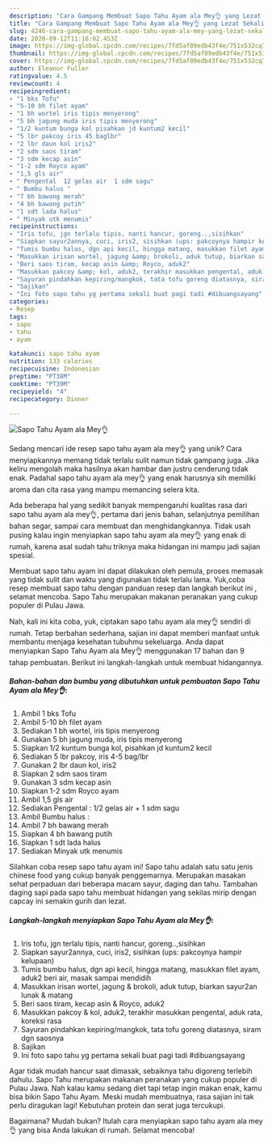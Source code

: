 ```yaml
---
description: "Cara Gampang Membuat Sapo Tahu Ayam ala Mey👌 yang Lezat Sekali"
title: "Cara Gampang Membuat Sapo Tahu Ayam ala Mey👌 yang Lezat Sekali"
slug: 4246-cara-gampang-membuat-sapo-tahu-ayam-ala-mey-yang-lezat-sekali
date: 2020-09-12T11:16:02.453Z
image: https://img-global.cpcdn.com/recipes/7fd5af09edb43f4e/751x532cq70/sapo-tahu-ayam-ala-mey👌-foto-resep-utama.jpg
thumbnail: https://img-global.cpcdn.com/recipes/7fd5af09edb43f4e/751x532cq70/sapo-tahu-ayam-ala-mey👌-foto-resep-utama.jpg
cover: https://img-global.cpcdn.com/recipes/7fd5af09edb43f4e/751x532cq70/sapo-tahu-ayam-ala-mey👌-foto-resep-utama.jpg
author: Eleanor Fuller
ratingvalue: 4.5
reviewcount: 4
recipeingredient:
- "1 bks Tofu"
- "5-10 bh filet ayam"
- "1 bh wortel iris tipis menyerong"
- "5 bh jagung muda iris tipis menyerong"
- "1/2 kuntum bunga kol pisahkan jd kuntum2 kecil"
- "5 lbr pakcoy iris 45 baglbr"
- "2 lbr daun kol iris2"
- "2 sdm saos tiram"
- "3 sdm kecap asin"
- "1-2 sdm Royco ayam"
- "1,5 gls air"
- " Pengental  12 gelas air  1 sdm sagu"
- " Bumbu halus "
- "7 bh bawang merah"
- "4 bh bawang putih"
- "1 sdt lada halus"
- " Minyak utk menumis"
recipeinstructions:
- "Iris tofu, jgn terlalu tipis, nanti hancur, goreng..,sisihkan"
- "Siapkan sayur2annya, cuci, iris2, sisihkan (ups: pakcoynya hampir kelupaan)"
- "Tumis bumbu halus, dgn api kecil, hingga matang, masukkan filet ayam, aduk2 beri air, masak sampai mendidih"
- "Masukkan irisan wortel, jagung &amp; brokoli, aduk tutup, biarkan sayur2an lunak &amp; matang"
- "Beri saos tiram, kecap asin &amp; Royco, aduk2"
- "Masukkan pakcoy &amp; kol, aduk2, terakhir masukkan pengental, aduk rata, koreksi rasa"
- "Sayuran pindahkan kepiring/mangkok, tata tofu goreng diatasnya, siram dgn saosnya"
- "Sajikan"
- "Ini foto sapo tahu yg pertama sekali buat pagi tadi #dibuangsayang"
categories:
- Resep
tags:
- sapo
- tahu
- ayam

katakunci: sapo tahu ayam 
nutrition: 133 calories
recipecuisine: Indonesian
preptime: "PT38M"
cooktime: "PT39M"
recipeyield: "4"
recipecategory: Dinner

---
```



![Sapo Tahu Ayam ala Mey👌](https://img-global.cpcdn.com/recipes/7fd5af09edb43f4e/751x532cq70/sapo-tahu-ayam-ala-mey👌-foto-resep-utama.jpg)

Sedang mencari ide resep sapo tahu ayam ala mey👌 yang unik? Cara menyiapkannya memang tidak terlalu sulit namun tidak gampang juga. Jika keliru mengolah maka hasilnya akan hambar dan justru cenderung tidak enak. Padahal sapo tahu ayam ala mey👌 yang enak harusnya sih memiliki aroma dan cita rasa yang mampu memancing selera kita.

Ada beberapa hal yang sedikit banyak mempengaruhi kualitas rasa dari sapo tahu ayam ala mey👌, pertama dari jenis bahan, selanjutnya pemilihan bahan segar, sampai cara membuat dan menghidangkannya. Tidak usah pusing kalau ingin menyiapkan sapo tahu ayam ala mey👌 yang enak di rumah, karena asal sudah tahu triknya maka hidangan ini mampu jadi sajian spesial.

Membuat sapo tahu ayam ini dapat dilakukan oleh pemula, proses memasak yang tidak sulit dan waktu yang digunakan tidak terlalu lama. Yuk,coba resep membuat sapo tahu dengan panduan resep dan langkah berikut ini , selamat mencoba. Sapo Tahu merupakan makanan peranakan yang cukup populer di Pulau Jawa.


Nah, kali ini kita coba, yuk, ciptakan sapo tahu ayam ala mey👌 sendiri di rumah. Tetap berbahan sederhana, sajian ini dapat memberi manfaat untuk membantu menjaga kesehatan tubuhmu sekeluarga. Anda dapat menyiapkan Sapo Tahu Ayam ala Mey👌 menggunakan 17 bahan dan 9 tahap pembuatan. Berikut ini langkah-langkah untuk membuat hidangannya.

<!--inarticleads1-->

##### Bahan-bahan dan bumbu yang dibutuhkan untuk pembuatan Sapo Tahu Ayam ala Mey👌:

1. Ambil 1 bks Tofu
1. Ambil 5-10 bh filet ayam
1. Sediakan 1 bh wortel, iris tipis menyerong
1. Gunakan 5 bh jagung muda, iris tipis menyerong
1. Siapkan 1/2 kuntum bunga kol, pisahkan jd kuntum2 kecil
1. Sediakan 5 lbr pakcoy, iris 4-5 bag/lbr
1. Gunakan 2 lbr daun kol, iris2
1. Siapkan 2 sdm saos tiram
1. Gunakan 3 sdm kecap asin
1. Siapkan 1-2 sdm Royco ayam
1. Ambil 1,5 gls air
1. Sediakan  Pengental : 1/2 gelas air + 1 sdm sagu
1. Ambil  Bumbu halus :
1. Ambil 7 bh bawang merah
1. Siapkan 4 bh bawang putih
1. Siapkan 1 sdt lada halus
1. Sediakan  Minyak utk menumis


Silahkan coba resep sapo tahu ayam ini! Sapo tahu adalah satu satu jenis chinese food yang cukup banyak penggemarnya. Merupakan masakan sehat perpaduan dari beberapa macam sayur, daging dan tahu. Tambahan daging sapi pada sapo tahu membuat hidangan yang sekilas mirip dengan capcay ini semakin gurih dan lezat. 

<!--inarticleads2-->

##### Langkah-langkah menyiapkan Sapo Tahu Ayam ala Mey👌:

1. Iris tofu, jgn terlalu tipis, nanti hancur, goreng..,sisihkan
1. Siapkan sayur2annya, cuci, iris2, sisihkan (ups: pakcoynya hampir kelupaan)
1. Tumis bumbu halus, dgn api kecil, hingga matang, masukkan filet ayam, aduk2 beri air, masak sampai mendidih
1. Masukkan irisan wortel, jagung &amp; brokoli, aduk tutup, biarkan sayur2an lunak &amp; matang
1. Beri saos tiram, kecap asin &amp; Royco, aduk2
1. Masukkan pakcoy &amp; kol, aduk2, terakhir masukkan pengental, aduk rata, koreksi rasa
1. Sayuran pindahkan kepiring/mangkok, tata tofu goreng diatasnya, siram dgn saosnya
1. Sajikan
1. Ini foto sapo tahu yg pertama sekali buat pagi tadi #dibuangsayang


Agar tidak mudah hancur saat dimasak, sebaiknya tahu digoreng terlebih dahulu. Sapo Tahu merupakan makanan peranakan yang cukup populer di Pulau Jawa. Nah kalau kamu sedang diet tapi tetap ingin makan enak, kamu bisa bikin Sapo Tahu Ayam. Meski mudah membuatnya, rasa sajian ini tak perlu diragukan lagi! Kebutuhan protein dan serat juga tercukupi. 

Bagaimana? Mudah bukan? Itulah cara menyiapkan sapo tahu ayam ala mey👌 yang bisa Anda lakukan di rumah. Selamat mencoba!
